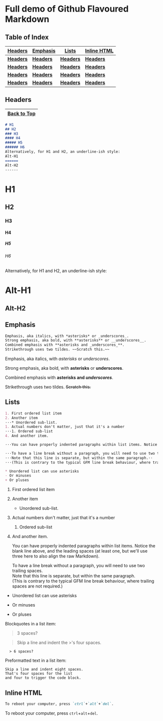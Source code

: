 # Full demo of Github Flavoured Markdown
## Table of Index
|[**Headers**](#Headers)|[**Emphasis**](#Emphasis)|[**Lists**](#Lists)|[**Inline HTML**](#Inline-HTML)|
|-|-|-|-|
|[**Headers**](#Headers)|[**Headers**](#Headers)|[**Headers**](#Headers)|[**Headers**](#Headers)|
|[**Headers**](#Headers)|[**Headers**](#Headers)|[**Headers**](#Headers)|[**Headers**](#Headers)|
|[**Headers**](#Headers)|[**Headers**](#Headers)|[**Headers**](#Headers)|[**Headers**](#Headers)|
|[**Headers**](#Headers)|[**Headers**](#Headers)|[**Headers**](#Headers)|[**Headers**](#Headers)|

## Headers
|[Back to Top](#Table-of-Index)|
|-|

```markdown
# H1
## H2
### H3
#### H4
##### H5
###### H6
Alternatively, for H1 and H2, an underline-ish style:
Alt-H1
======
Alt-H2
------
```
# H1
## H2
### H3
#### H4
##### H5
###### H6

Alternatively, for H1 and H2, an underline-ish style:

Alt-H1
======

Alt-H2
------

## Emphasis
```markdown
Emphasis, aka italics, with *asterisks* or _underscores_.
Strong emphasis, aka bold, with **asterisks** or __underscores__.
Combined emphasis with **asterisks and _underscores_**.
Strikethrough uses two tildes. ~~Scratch this.~~
```
Emphasis, aka italics, with *asterisks* or _underscores_.

Strong emphasis, aka bold, with **asterisks** or __underscores__.

Combined emphasis with **asterisks and _underscores_**.

Strikethrough uses two tildes. ~~Scratch this.~~

## Lists
```markdown
1. First ordered list item
2. Another item
⋅⋅⋅* Unordered sub-list.
1. Actual numbers don't matter, just that it's a number
⋅⋅⋅1. Ordered sub-list
4. And another item.

⋅⋅⋅You can have properly indented paragraphs within list items. Notice the blank line above, and the leading spaces (at least one, but we'll use three here to also align the raw Markdown).

⋅⋅⋅To have a line break without a paragraph, you will need to use two trailing spaces.⋅⋅
⋅⋅⋅Note that this line is separate, but within the same paragraph.⋅⋅
⋅⋅⋅(This is contrary to the typical GFM line break behaviour, where trailing spaces are not required.)

* Unordered list can use asterisks
- Or minuses
+ Or pluses
```
1. First ordered list item
2. Another item
   * Unordered sub-list.
1. Actual numbers don't matter, just that it's a number
   1. Ordered sub-list
4. And another item.

   You can have properly indented paragraphs within list items. Notice the blank line above, and the leading spaces (at least one, but we'll use three here to also align the raw Markdown).

   To have a line break without a paragraph, you will need to use two trailing spaces.  
   Note that this line is separate, but within the same paragraph.  
   (This is contrary to the typical GFM line break behaviour, where trailing spaces are not required.)

* Unordered list can use asterisks
- Or minuses
+ Or pluses

Blockquotes in a list item:
> 3 spaces?

   > Skip a line and indent the >'s four spaces.

      > 6 spaces?
      
Preformatted text in a list item:
   ```text
Skip a line and indent eight spaces.
That's four spaces for the list
and four to trigger the code block.
   ```
## Inline HTML
```markdown
To reboot your computer, press `ctrl`+`alt`+`del`.
```
To reboot your computer, press `ctrl`+`alt`+`del`.
